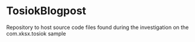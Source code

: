 # TosiokBlogpost
Repository to host source code files found during the investigation on the com.xksx.tosiok sample
